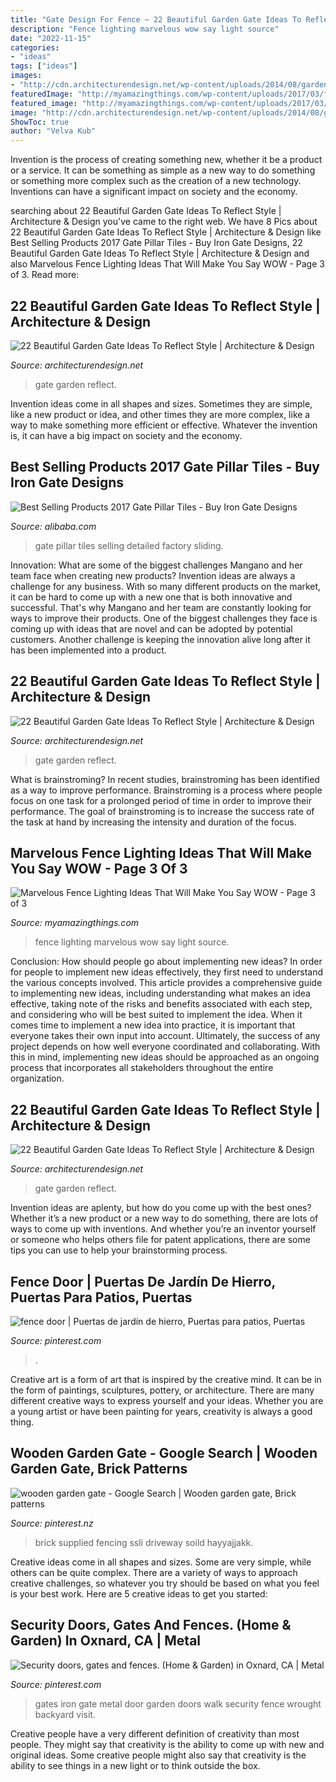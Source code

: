 ```yaml
---
title: "Gate Design For Fence ~ 22 Beautiful Garden Gate Ideas To Reflect Style"
description: "Fence lighting marvelous wow say light source"
date: "2022-11-15"
categories:
- "ideas"
tags: ["ideas"]
images:
- "http://cdn.architecturendesign.net/wp-content/uploads/2014/08/garden-gate-18.jpg"
featuredImage: "http://myamazingthings.com/wp-content/uploads/2017/03/fence-light.jpg"
featured_image: "http://myamazingthings.com/wp-content/uploads/2017/03/fence-light.jpg"
image: "http://cdn.architecturendesign.net/wp-content/uploads/2014/08/garden-gate-18.jpg"
ShowToc: true
author: "Velva Kub"
---
```



Invention is the process of creating something new, whether it be a product or a service. It can be something as simple as a new way to do something or something more complex such as the creation of a new technology. Inventions can have a significant impact on society and the economy.

	

		
searching about 22 Beautiful Garden Gate Ideas To Reflect Style | Architecture &amp; Design you've came to the right web. We have 8 Pics about 22 Beautiful Garden Gate Ideas To Reflect Style | Architecture &amp; Design like Best Selling Products 2017 Gate Pillar Tiles - Buy Iron Gate Designs, 22 Beautiful Garden Gate Ideas To Reflect Style | Architecture &amp; Design and also Marvelous Fence Lighting Ideas That Will Make You Say WOW - Page 3 of 3. Read more:
		
    
## 22 Beautiful Garden Gate Ideas To Reflect Style | Architecture &amp; Design

<img loading=lazy src="https://cdn.architecturendesign.net/wp-content/uploads/2014/08/garden-gate-10.jpg" onerror="this.onerror=null;this.src='https://tse4.mm.bing.net/th?id=OIP.qBda0-Vjd_bPaF8uKG3ExgHaLH&amp;pid=15.1';" alt="22 Beautiful Garden Gate Ideas To Reflect Style | Architecture &amp; Design">

_Source: architecturendesign.net_

>gate garden reflect. 

	

Invention ideas come in all shapes and sizes. Sometimes they are simple, like a new product or idea, and other times they are more complex, like a way to make something more efficient or effective. Whatever the invention is, it can have a big impact on society and the economy.

    
## Best Selling Products 2017 Gate Pillar Tiles - Buy Iron Gate Designs

<img loading=lazy src="https://sc01.alicdn.com/kf/HTB1fREwbWLN8KJjSZFvq6xW8VXaZ/230664115/HTB1fREwbWLN8KJjSZFvq6xW8VXaZ.jpg" onerror="this.onerror=null;this.src='https://tse1.mm.bing.net/th?id=OIP.poTywZRYnUxVTTHVM0i08gHaHa&amp;pid=15.1';" alt="Best Selling Products 2017 Gate Pillar Tiles - Buy Iron Gate Designs">

_Source: alibaba.com_

>gate pillar tiles selling detailed factory sliding. 

	

Innovation: What are some of the biggest challenges Mangano and her team face when creating new products?
Invention ideas are always a challenge for any business. With so many different products on the market, it can be hard to come up with a new one that is both innovative and successful. That's why Mangano and her team are constantly looking for ways to improve their products. One of the biggest challenges they face is coming up with ideas that are novel and can be adopted by potential customers. Another challenge is keeping the innovation alive long after it has been implemented into a product.

    
## 22 Beautiful Garden Gate Ideas To Reflect Style | Architecture &amp; Design

<img loading=lazy src="http://cdn.architecturendesign.net/wp-content/uploads/2014/08/garden-gate-7.jpg" onerror="this.onerror=null;this.src='https://tse4.mm.bing.net/th?id=OIP.XztG3x5YgqfdlLrGc7iX8wHaJR&amp;pid=15.1';" alt="22 Beautiful Garden Gate Ideas To Reflect Style | Architecture &amp; Design">

_Source: architecturendesign.net_

>gate garden reflect. 

	

What is brainstroming?
In recent studies, brainstroming has been identified as a way to improve performance. Brainstroming is a process where people focus on one task for a prolonged period of time in order to improve their performance. The goal of brainstroming is to increase the success rate of the task at hand by increasing the intensity and duration of the focus.

    
## Marvelous Fence Lighting Ideas That Will Make You Say WOW - Page 3 Of 3

<img loading=lazy src="http://myamazingthings.com/wp-content/uploads/2017/03/fence-light.jpg" onerror="this.onerror=null;this.src='https://tse4.mm.bing.net/th?id=OIP.e9tRlyivnv_n67T-PgJUHAHaE8&amp;pid=15.1';" alt="Marvelous Fence Lighting Ideas That Will Make You Say WOW - Page 3 of 3">

_Source: myamazingthings.com_

>fence lighting marvelous wow say light source. 

	

Conclusion: How should people go about implementing new ideas?
In order for people to implement new ideas effectively, they first need to understand the various concepts involved. This article provides a comprehensive guide to implementing new ideas, including understanding what makes an idea effective, taking note of the risks and benefits associated with each step, and considering who will be best suited to implement the idea.
When it comes time to implement a new idea into practice, it is important that everyone takes their own input into account. Ultimately, the success of any project depends on how well everyone coordinated and collaborating. With this in mind, implementing new ideas should be approached as an ongoing process that incorporates all stakeholders throughout the entire organization.

    
## 22 Beautiful Garden Gate Ideas To Reflect Style | Architecture &amp; Design

<img loading=lazy src="http://cdn.architecturendesign.net/wp-content/uploads/2014/08/garden-gate-18.jpg" onerror="this.onerror=null;this.src='https://tse3.mm.bing.net/th?id=OIP.P_QrcuFPvMgxS2QS-0mwKAHaJ4&amp;pid=15.1';" alt="22 Beautiful Garden Gate Ideas To Reflect Style | Architecture &amp; Design">

_Source: architecturendesign.net_

>gate garden reflect. 

	

Invention ideas are aplenty, but how do you come up with the best ones? Whether it’s a new product or a new way to do something, there are lots of ways to come up with inventions. And whether you’re an inventor yourself or someone who helps others file for patent applications, there are some tips you can use to help your brainstorming process.

    
## Fence Door | Puertas De Jardín De Hierro, Puertas Para Patios, Puertas

<img loading=lazy src="https://i.pinimg.com/736x/b8/c6/61/b8c66106c9731aaadc8ceb7b132ed0f4.jpg" onerror="this.onerror=null;this.src='https://tse3.mm.bing.net/th?id=OIP.eI0j9Fl8n4GuEKomzQPDHwAAAA&amp;pid=15.1';" alt="fence door | Puertas de jardín de hierro, Puertas para patios, Puertas">

_Source: pinterest.com_

>. 

	

Creative art is a form of art that is inspired by the creative mind. It can be in the form of paintings, sculptures, pottery, or architecture. There are many different creative ways to express yourself and your ideas. Whether you are a young artist or have been painting for years, creativity is always a good thing.

    
## Wooden Garden Gate - Google Search | Wooden Garden Gate, Brick Patterns

<img loading=lazy src="https://i.pinimg.com/736x/c5/b1/94/c5b194585bb7d1c2221702a73af170e3--wooden-garden-gate-garden-gates.jpg" onerror="this.onerror=null;this.src='https://tse2.mm.bing.net/th?id=OIP.kZVlY9FTOKIWfWQNgIUTCgHaJ4&amp;pid=15.1';" alt="wooden garden gate - Google Search | Wooden garden gate, Brick patterns">

_Source: pinterest.nz_

>brick supplied fencing ssli driveway soild hayyajjakk. 

	

Creative ideas come in all shapes and sizes. Some are very simple, while others can be quite complex. There are a variety of ways to approach creative challenges, so whatever you try should be based on what you feel is your best work. Here are 5 creative ideas to get you started: 

    
## Security Doors, Gates And Fences. (Home &amp; Garden) In Oxnard, CA | Metal

<img loading=lazy src="https://i.pinimg.com/736x/4c/bc/cb/4cbccb4ed1cdeba4f99860a34de6fb55.jpg" onerror="this.onerror=null;this.src='https://tse2.mm.bing.net/th?id=OIP.kx1WA-GG08ghGH_d_Mt4BAHaJ4&amp;pid=15.1';" alt="Security doors, gates and fences. (Home &amp; Garden) in Oxnard, CA | Metal">

_Source: pinterest.com_

>gates iron gate metal door garden doors walk security fence wrought backyard visit. 

	

Creative people have a very different definition of creativity than most people. They might say that creativity is the ability to come up with new and original ideas. Some creative people might also say that creativity is the ability to see things in a new light or to think outside the box.

